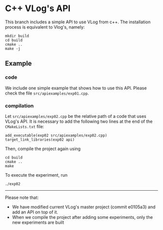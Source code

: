 # C++ VLog's API

This branch includes a simple API to use VLog from c++.
The installation process is equivalent to Vlog's, namely:

```
mkdir build
cd build
cmake ..
make -j
```

## Example

### code
We include one simple example that shows how to use this API. Please check the file `src/apiexamples/exp01.cpp`.

### compilation
Let `src/apiexamples/exp02.cpp` be the relative path of a code that uses VLog's API. It is necessary to add the following two lines at the end of the `CMakeLists.txt` file:
```
add_executable(exp02 src/apiexamples/exp02.cpp)
target_link_libraries(exp02 api)
```
Then, compile the project again using
```
cd build
cmake ..
make
```
To execute the experiment, run
```
./exp02
```

-----
Please note that:
* We have modified current VLog's master project (commit e0105a3) and add an API on top of it.
* When we compile the project  after adding some experiments, only the new experiments are built
